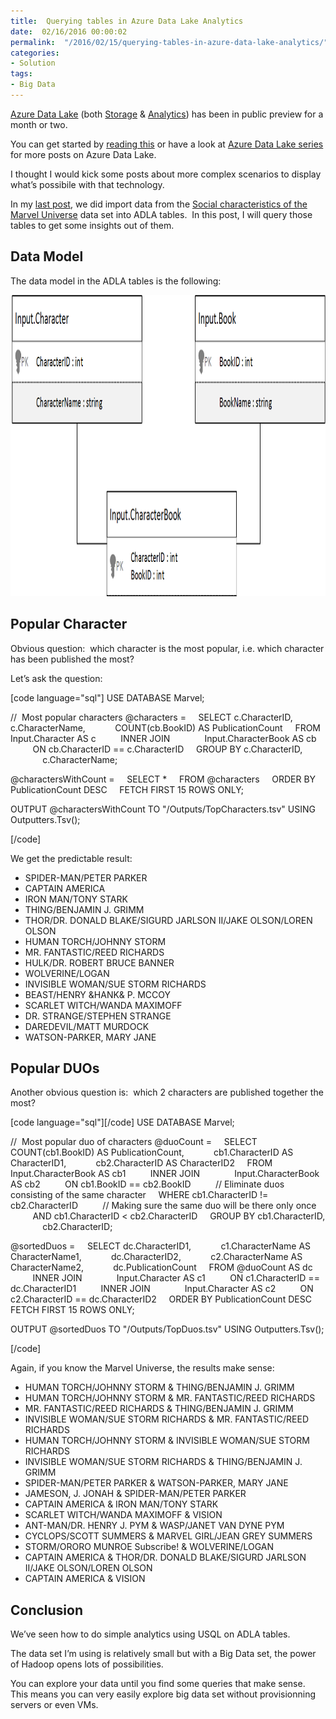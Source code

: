 ```yaml
---
title:  Querying tables in Azure Data Lake Analytics
date:  02/16/2016 00:00:02
permalink:  "/2016/02/15/querying-tables-in-azure-data-lake-analytics/"
categories:
- Solution
tags:
- Big Data
---
```

<a href="http://vincentlauzon.com/2015/09/30/azure-data-lake-early-look/" target="_blank">Azure Data Lake</a> (both <a href="https://azure.microsoft.com/en-us/services/data-lake-store/" target="_blank">Storage</a> &amp; <a href="https://azure.microsoft.com/en-us/services/data-lake-analytics/" target="_blank">Analytics</a>) has been in public preview for a month or two.

You can get started by <a href="http://vincentlauzon.com/2016/01/03/azure-data-lake-analytics-quick-start/">reading this</a> or have a look at <a href="http://vincentlauzon.com/about/azure-data-lake/">Azure Data Lake series </a>for more posts on Azure Data Lake.

I thought I would kick some posts about more complex scenarios to display what’s possibile with that technology.

In my <a href="http://vincentlauzon.com/2016/01/13/azure-data-lake-analytics-loading-files-with-custom-c-code/">last post</a>, we did import data from the <a href="http://bioinfo.uib.es/~joemiro/marvel.html" target="_blank">Social characteristics of the Marvel Universe</a> data set into ADLA tables.  In this post, I will query those tables to get some insights out of them.
<h2>Data Model</h2>
The data model in the ADLA tables is the following:

<a href="assets/2016/2/querying-tables-in-azure-data-lake-analytics/image7.png"><img style="background-image:none;padding-top:0;padding-left:0;display:inline;padding-right:0;border-width:0;" title="image" src="assets/2016/2/querying-tables-in-azure-data-lake-analytics/image_thumb7.png" alt="image" width="1042" height="482" border="0" /></a>
<h2>Popular Character</h2>
Obvious question:  which character is the most popular, i.e. which character has been published the most?

Let’s ask the question:

[code language="sql"]
USE DATABASE Marvel;
 
//  Most popular characters
@characters =
    SELECT c.CharacterID,
           c.CharacterName,
           COUNT(cb.BookID) AS PublicationCount
    FROM Input.Character AS c
         INNER JOIN
             Input.CharacterBook AS cb
         ON cb.CharacterID == c.CharacterID
    GROUP BY c.CharacterID,
             c.CharacterName;
 
@charactersWithCount =
    SELECT *
    FROM @characters
    ORDER BY PublicationCount DESC
    FETCH FIRST 15 ROWS ONLY;
 
OUTPUT @charactersWithCount
TO &quot;/Outputs/TopCharacters.tsv&quot;
USING Outputters.Tsv();
 
[/code]

We get the predictable result:
<ul>
	<li>SPIDER-MAN/PETER PARKER</li>
	<li>CAPTAIN AMERICA</li>
	<li>IRON MAN/TONY STARK</li>
	<li>THING/BENJAMIN J. GRIMM</li>
	<li>THOR/DR. DONALD BLAKE/SIGURD JARLSON II/JAKE OLSON/LOREN OLSON</li>
	<li>HUMAN TORCH/JOHNNY STORM</li>
	<li>MR. FANTASTIC/REED RICHARDS</li>
	<li>HULK/DR. ROBERT BRUCE BANNER</li>
	<li>WOLVERINE/LOGAN</li>
	<li>INVISIBLE WOMAN/SUE STORM RICHARDS</li>
	<li>BEAST/HENRY &amp;HANK&amp; P. MCCOY</li>
	<li>SCARLET WITCH/WANDA MAXIMOFF</li>
	<li>DR. STRANGE/STEPHEN STRANGE</li>
	<li>DAREDEVIL/MATT MURDOCK</li>
	<li>WATSON-PARKER, MARY JANE</li>
</ul>
<h2>Popular DUOs</h2>
Another obvious question is:  which 2 characters are published together the most?

[code language="sql"][/code]
USE DATABASE Marvel;
 
//  Most popular duo of characters
@duoCount =
    SELECT COUNT(cb1.BookID) AS PublicationCount,
           cb1.CharacterID AS CharacterID1,
           cb2.CharacterID AS CharacterID2
    FROM Input.CharacterBook AS cb1
         INNER JOIN
             Input.CharacterBook AS cb2
         ON cb1.BookID == cb2.BookID
         // Eliminate duos consisting of the same character
    WHERE cb1.CharacterID != cb2.CharacterID
         // Making sure the same duo will be there only once
         AND cb1.CharacterID &lt; cb2.CharacterID
    GROUP BY cb1.CharacterID,
             cb2.CharacterID;
 
@sortedDuos =
    SELECT dc.CharacterID1,
           c1.CharacterName AS CharacterName1,
           dc.CharacterID2,
           c2.CharacterName AS CharacterName2,
           dc.PublicationCount
    FROM @duoCount AS dc
         INNER JOIN
             Input.Character AS c1
         ON c1.CharacterID == dc.CharacterID1
         INNER JOIN
             Input.Character AS c2
         ON c2.CharacterID == dc.CharacterID2
    ORDER BY PublicationCount DESC
    FETCH FIRST 15 ROWS ONLY;
 
OUTPUT @sortedDuos
TO &quot;/Outputs/TopDuos.tsv&quot;
USING Outputters.Tsv();
 
[/code]

Again, if you know the Marvel Universe, the results make sense:
<ul>
	<li>HUMAN TORCH/JOHNNY STORM &amp; THING/BENJAMIN J. GRIMM</li>
	<li>HUMAN TORCH/JOHNNY STORM &amp; MR. FANTASTIC/REED RICHARDS</li>
	<li>MR. FANTASTIC/REED RICHARDS &amp; THING/BENJAMIN J. GRIMM</li>
	<li>INVISIBLE WOMAN/SUE STORM RICHARDS &amp; MR. FANTASTIC/REED RICHARDS</li>
	<li>HUMAN TORCH/JOHNNY STORM &amp; INVISIBLE WOMAN/SUE STORM RICHARDS</li>
	<li>INVISIBLE WOMAN/SUE STORM RICHARDS &amp; THING/BENJAMIN J. GRIMM</li>
	<li>SPIDER-MAN/PETER PARKER &amp; WATSON-PARKER, MARY JANE</li>
	<li>JAMESON, J. JONAH &amp; SPIDER-MAN/PETER PARKER</li>
	<li>CAPTAIN AMERICA &amp; IRON MAN/TONY STARK</li>
	<li>SCARLET WITCH/WANDA MAXIMOFF &amp; VISION</li>
	<li>ANT-MAN/DR. HENRY J. PYM &amp; WASP/JANET VAN DYNE PYM</li>
	<li>CYCLOPS/SCOTT SUMMERS &amp; MARVEL GIRL/JEAN GREY SUMMERS</li>
	<li>STORM/ORORO MUNROE Subscribe! &amp; WOLVERINE/LOGAN</li>
	<li>CAPTAIN AMERICA &amp; THOR/DR. DONALD BLAKE/SIGURD JARLSON II/JAKE OLSON/LOREN OLSON</li>
	<li>CAPTAIN AMERICA &amp; VISION</li>
</ul>
<h2>Conclusion</h2>
We’ve seen how to do simple analytics using USQL on ADLA tables.

The data set I’m using is relatively small but with a Big Data set, the power of Hadoop opens lots of possibilities.

You can explore your data until you find some queries that make sense.  This means you can very easily explore big data set without provisionning servers or even VMs.